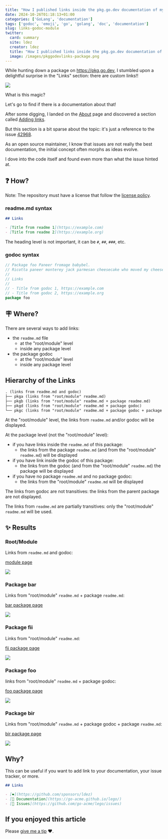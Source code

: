 ```yaml
---
title: "How I published links inside the pkg.go.dev documentation of my module"
date: 2024-10-26T01:18:13+01:00
categories: ['GoLang', 'documentation']
tags: ['godoc', 'emoji', 'go', 'golang', 'doc', 'documentation']
slug: links-godoc-module
twitter:
  card: summary
  site: ldez
  creator: ldez
  title: "How I published links inside the pkg.go.dev documentation of my module"
  image: /images/pkggodevlinks-package.png
---
```


While hunting down a package on https://pkg.go.dev, I stumbled upon a delightful surprise in the "Links" section: there are custom links!!

![](/images/pkggodevlinks-package.png)

What is this magic?

<!--more-->

Let's go to find if there is a documentation about that!

After some digging, I landed on the [About](https://pkg.go.dev/about) page and discovered a section called [Adding links](https://pkg.go.dev/about#adding-links).

But this section is a bit sparse about the topic: it's just a reference to the issue [42968](https://github.com/golang/go/issues/42968).

As an open source maintainer, I know that issues are not really the best documentation, the initial concept often morphs as ideas evolve.

I dove into the code itself and found even more than what the issue hinted at.

## ❓ How?

Note: The repository must have a license that follow the [license policy](https://pkg.go.dev/license-policy).

### readme.md syntax

```markdown
## Links

- [Title from readme 1](https://example.com)
- [Title from readme 2](https://example.org)
```

The heading level is not important, it can be `#`, `##`, `###`, etc.

### godoc syntax

```go
// Package foo Paneer fromage babybel.
// Ricotta paneer monterey jack parmesan cheesecake who moved my cheese bavarian bergkase cheeseburger. 
//
// Links
//
// - Title from godoc 1, https://example.com
// - Title from godoc 2, https://example.org
package foo
```

## 🪧 Where?

There are several ways to add links:

- the `readme.md` file
  - at the "root/module" level
  - inside any package level
- the package godoc
  - at the "root/module" level
  - inside any package level

## Hierarchy of the Links

```md
. (links from readme.md and godoc)
├── pkga (links from "root/module" readme.md)
├── pkgb (links from "root/module" readme.md + package readme.md)
├── pkgd (links from "root/module" readme.md + package godoc)
└── pkgc (links from "root/module" readme.md + package godoc + package readme.md)
```

At the "root/module" level, the links from `readme.md` and/or godoc will be displayed.

At the package level (not the "root/module" level):
- if you have links inside the `readme.md` of this package:
  - the links from the package `readme.md` (and from the "root/module" `readme.md`) will be displayed
- if you have link inside the godoc of this package:
  - the links from the godoc (and from the "root/module" `readme.md`) the package will be displayed
- if you have no package `readme.md` and no package godoc:
  - the links from the "root/module" `readme.md` will be displayed

The links from godoc are not transitives: the links from the parent package are not displayed.

The links from `readme.md` are partially transitives: only the "root/module" `readme.md` will be used.

## ✨ Results

### Root/Module

Links from `readme.md` and godoc:

[module page](https://pkg.go.dev/github.com/ldez/pkggodevlinks@v0.1.0)

![](/images/pkggodevlinks-package.png)

### Package bar

Links from "root/module" `readme.md` + package `readme.md`:

[bar package page](https://pkg.go.dev/github.com/ldez/pkggodevlinks@v0.1.0/bar)

![](/images/pkggodevlinks-bar-package.png)

### Package fii

Links from "root/module" `readme.md`:

[fii package page](https://pkg.go.dev/github.com/ldez/pkggodevlinks@v0.1.0/fii)

![](/images/pkggodevlinks-fii-package.png)

### Package foo

links from "root/module" `readme.md` + package godoc:

[foo package page](https://pkg.go.dev/github.com/ldez/pkggodevlinks@v0.1.0/foo)

![](/images/pkggodevlinks-foo-package.png)

### Package bir

Links from "root/module" `readme.md` + package godoc + package `readme.md`:

[bir package page](https://pkg.go.dev/github.com/ldez/pkggodevlinks@v0.1.0/bir)

![](/images/pkggodevlinks-bir-package.png)

## Why?

This can be useful if you want to add link to your documentation, your issue tracker, or more.

```markdown
## Links

- [❤️](https://github.com/sponsors/ldez)
- [📑 Documentation](https://go-acme.github.io/lego/)
- [🐞 Issues](https://github.com/go-acme/lego/issues)
```

## If you enjoyed this article

Please [give me a tip](https://github.com/sponsors/ldez) ❤️.
